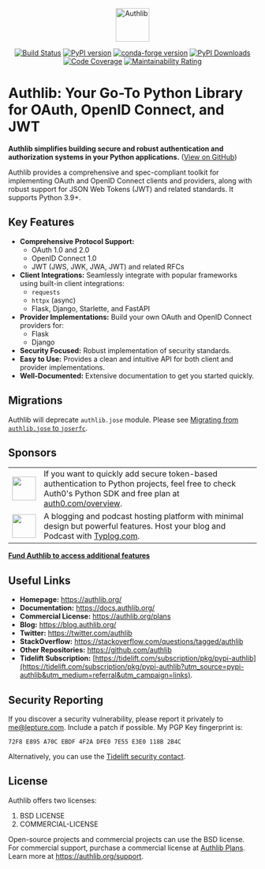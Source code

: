 <div align="center">

<picture>
  <source media="(prefers-color-scheme: dark)" srcset="docs/_static/dark-logo.svg" />
  <img alt="Authlib" src="docs/_static/light-logo.svg" height="68" />
</picture>

[![Build Status](https://github.com/authlib/authlib/workflows/tests/badge.svg)](https://github.com/authlib/authlib/actions)
[![PyPI version](https://img.shields.io/pypi/v/authlib.svg)](https://pypi.org/project/authlib)
[![conda-forge version](https://img.shields.io/conda/v/conda-forge/authlib.svg?label=conda-forge&colorB=0090ff)](https://anaconda.org/conda-forge/authlib)
[![PyPI Downloads](https://static.pepy.tech/badge/authlib/month)](https://pepy.tech/projects/authlib)
[![Code Coverage](https://codecov.io/gh/authlib/authlib/graph/badge.svg?token=OWTdxAIsPI)](https://codecov.io/gh/authlib/authlib)
[![Maintainability Rating](https://sonarcloud.io/api/project_badges/measure?project=authlib_authlib&metric=sqale_rating)](https://sonarcloud.io/summary/new_code?id=authlib_authlib)

</div>

# Authlib: Your Go-To Python Library for OAuth, OpenID Connect, and JWT

**Authlib simplifies building secure and robust authentication and authorization systems in your Python applications.**  ([View on GitHub](https://github.com/authlib/authlib))

Authlib provides a comprehensive and spec-compliant toolkit for implementing OAuth and OpenID Connect clients and providers, along with robust support for JSON Web Tokens (JWT) and related standards.  It supports Python 3.9+.

## Key Features

*   **Comprehensive Protocol Support:**
    *   OAuth 1.0 and 2.0
    *   OpenID Connect 1.0
    *   JWT (JWS, JWK, JWA, JWT) and related RFCs
*   **Client Integrations:** Seamlessly integrate with popular frameworks using built-in client integrations:
    *   `requests`
    *   `httpx` (async)
    *   Flask, Django, Starlette, and FastAPI
*   **Provider Implementations:** Build your own OAuth and OpenID Connect providers for:
    *   Flask
    *   Django
*   **Security Focused:**  Robust implementation of security standards.
*   **Easy to Use:** Provides a clean and intuitive API for both client and provider implementations.
*   **Well-Documented:** Extensive documentation to get you started quickly.

## Migrations

Authlib will deprecate `authlib.jose` module. Please see [Migrating from `authlib.jose` to `joserfc`](https://jose.authlib.org/en/dev/migrations/authlib/).

## Sponsors

<table>
<tr>
<td><img align="middle" width="48" src="https://cdn.auth0.com/website/website/favicons/auth0-favicon.svg"></td>
<td>If you want to quickly add secure token-based authentication to Python projects, feel free to check Auth0's Python SDK and free plan at <a href="https://auth0.com/overview?utm_source=GHsponsor&utm_medium=GHsponsor&utm_campaign=authlib&utm_content=auth">auth0.com/overview</a>.</td>
</tr>
<tr>
<td><img align="middle" width="48" src="https://typlog.com/assets/icon-white.svg"></td>
<td>A blogging and podcast hosting platform with minimal design but powerful features. Host your blog and Podcast with <a href="https://typlog.com/">Typlog.com</a>.
</td>
</tr>
</table>

[**Fund Authlib to access additional features**](https://docs.authlib.org/en/latest/community/funding.html)

## Useful Links

*   **Homepage:** <https://authlib.org/>
*   **Documentation:** <https://docs.authlib.org/>
*   **Commercial License:** <https://authlib.org/plans>
*   **Blog:** <https://blog.authlib.org/>
*   **Twitter:** <https://twitter.com/authlib>
*   **StackOverflow:** <https://stackoverflow.com/questions/tagged/authlib>
*   **Other Repositories:** <https://github.com/authlib>
*   **Tidelift Subscription:** [https://tidelift.com/subscription/pkg/pypi-authlib](https://tidelift.com/subscription/pkg/pypi-authlib?utm_source=pypi-authlib&utm_medium=referral&utm_campaign=links).

## Security Reporting

If you discover a security vulnerability, please report it privately to <me@lepture.com>.  Include a patch if possible.  My PGP Key fingerprint is:

```
72F8 E895 A70C EBDF 4F2A DFE0 7E55 E3E0 118B 2B4C
```

Alternatively, you can use the [Tidelift security contact](https://tidelift.com/security).

## License

Authlib offers two licenses:

1.  BSD LICENSE
2.  COMMERCIAL-LICENSE

Open-source projects and commercial projects can use the BSD license.
For commercial support, purchase a commercial license at [Authlib Plans](https://authlib.org/plans). Learn more at <https://authlib.org/support>.